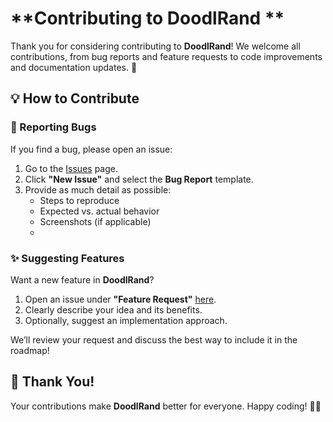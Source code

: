 # **Contributing to DoodlRand **  

Thank you for considering contributing to **DoodlRand**! We welcome all contributions, from bug reports and feature requests to code improvements and documentation updates. 🚀  

## **💡 How to Contribute**  

### **🐞 Reporting Bugs**  
If you find a bug, please open an issue:  
1. Go to the [Issues](https://github.com/M-AnasGit/doodlrand/issues) page.  
2. Click **"New Issue"** and select the **Bug Report** template.  
3. Provide as much detail as possible:
   - Steps to reproduce  
   - Expected vs. actual behavior  
   - Screenshots (if applicable)
   - 
### **✨ Suggesting Features**  
Want a new feature in **DoodlRand**?  
1. Open an issue under **"Feature Request"** [here](https://github.com/M-AnasGit/doodlrand/issues).  
2. Clearly describe your idea and its benefits.  
3. Optionally, suggest an implementation approach.  

We’ll review your request and discuss the best way to include it in the roadmap!  

## **🙌 Thank You!**  
Your contributions make **DoodlRand** better for everyone. Happy coding! 🎨🔥  
